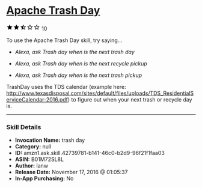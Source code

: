 # [Apache Trash Day](http://alexa.amazon.com/#skills/amzn1.ask.skill.42739781-b141-46c0-b2d9-96f21f1faa03)
![2.1 stars](../../images/ic_star_black_18dp_1x.png)![2.1 stars](../../images/ic_star_black_18dp_1x.png)![2.1 stars](../../images/ic_star_half_black_18dp_1x.png)![2.1 stars](../../images/ic_star_border_black_18dp_1x.png)![2.1 stars](../../images/ic_star_border_black_18dp_1x.png) 10

To use the Apache Trash Day skill, try saying...

* *Alexa, ask Trash day when is the next trash day*

* *Alexa, ask Trash day when is the next recycle pickup*

* *Alexa, ask Trash day when is the next trash pickup*

TrashDay uses the TDS calendar (example here: http://www.texasdisposal.com/sites/default/files/uploads/TDS_ResidentialServiceCalendar-2016.pdf) to figure out when your next trash or recycle day is.

***

### Skill Details

* **Invocation Name:** trash day
* **Category:** null
* **ID:** amzn1.ask.skill.42739781-b141-46c0-b2d9-96f21f1faa03
* **ASIN:** B01M72SL8L
* **Author:** Ianw
* **Release Date:** November 17, 2016 @ 01:05:37
* **In-App Purchasing:** No
